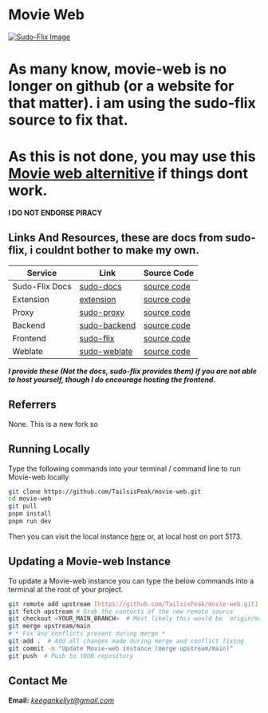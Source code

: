 # Movie Web
[![Sudo-Flix Image](.github/Sudo-Flix.png)](https://docs.undi.rest)  

# As many know, movie-web is no longer on github (or a website for that matter). i am using the sudo-flix source to fix that.
# As this is not done, you may use this [Movie web alternitive](https://movie-web-me.vercel.app) if things dont work.

**I DO NOT ENDORSE PIRACY**

## Links And Resources, these are docs from sudo-flix, i couldnt bother to make my own.
| Service        | Link                                                             | Source Code                                              |
|----------------|------------------------------------------------------------------|----------------------------------------------------------|
| Sudo-Flix Docs | [sudo-docs](https://docs.undi.rest)                          | [source code](https://github.com/sussy-code/docs)        |
| Extension      | [extension](https://docs.undi.rest/extension)                | [source code](https://github.com/sussy-code/browser-ext) |
| Proxy          | [sudo-proxy](https://sudo-proxy.up.railway.app)              | [source code](https://github.com/sussy-code/sudo-proxy)  |             
| Backend        | [sudo-backend](https://backend.undi.rest)                    | [source code](https://github.com/sussy-code/backend)     |
| Frontend       | [sudo-flix](https://docs.undi.rest/instances)                | [source code](https://github.com/sussy-code/smov)        |
| Weblate        | [sudo-weblate](https://docs.undi.rest/links/weblate)         | [source code](https://github.com/sussy-code/docs)        |

***I provide these (Not the docs, sudo-flix provides them) if you are not able to host yourself, though I do encourage hosting the frontend.***


## Referrers
None. This is a new fork so 


## Running Locally
Type the following commands into your terminal / command line to run Movie-web locally
```bash
git clone https://github.com/TailsisPeak/movie-web.git
cd movie-web
git pull
pnpm install
pnpm run dev
```
Then you can visit the local instance [here](http://localhost:5173) or, at local host on port 5173.


## Updating a Movie-web Instance
To update a Movie-web instance you can type the below commands into a terminal at the root of your project.
```bash
git remote add upstream [https://github.com/TailsisPeak/movie-web.git]
git fetch upstream # Grab the contents of the new remote source
git checkout <YOUR_MAIN_BRANCH>  # Most likely this would be `origin/main`
git merge upstream/main
# * Fix any conflicts present during merge *
git add .  # Add all changes made during merge and conflict fixing
git commit -m "Update Movie-web instance (merge upstream/main)"
git push  # Push to YOUR repository
```


## Contact Me
**Email:** *[keegankellyt@gmail.com](mailto:keegankellyt@gmail.com)* 
